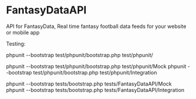 FantasyDataAPI
==============

API for FantasyData, Real time fantasy football data feeds for your website or mobile app


Testing:

phpunit --bootstrap test/phpunit/bootstrap.php test/phpunit/

phpunit --bootstrap test/phpunit/bootstrap.php test/phpunit/Mock
phpunit --bootstrap test/phpunit/bootstrap.php test/phpunit/Integration

phpunit --bootstrap tests/bootstrap.php tests/FantasyDataAPI/Mock
phpunit --bootstrap tests/bootstrap.php tests/FantasyDataAPI/Integration